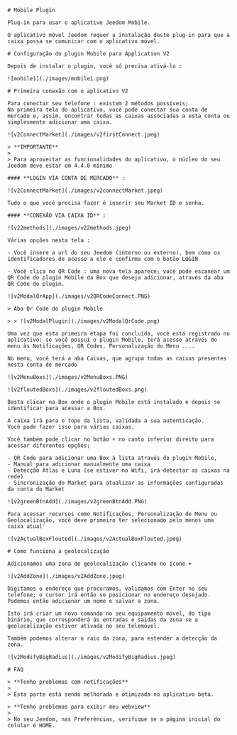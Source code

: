     # Mobile Plugin

    Plug-in para usar o aplicativo Jeedom Mobile.

    O aplicativo móvel Jeedom requer a instalação deste plug-in para que a caixa possa se comunicar com o aplicativo móvel.

    # Configuração do plugin Mobile para Application V2

    Depois de instalar o plugin, você só precisa ativá-lo :

    ![mobile1](./images/mobile1.png)

    # Primeira conexão com o aplicativo V2

    Para conectar seu telefone : existem 2 métodos possíveis;
    Na primeira tela do aplicativo, você pode conectar sua conta de mercado e, assim, encontrar todas as caixas associadas a esta conta ou simplesmente adicionar uma caixa.

    ![v2ConnectMarket](./images/v2firstConnect.jpeg)

    > **IMPORTANTE**
    >
    > Para aproveitar as funcionalidades do aplicativo, o núcleo do seu Jeedom deve estar em 4.4.0 mínimo

    #### **LOGIN VIA CONTA DE MERCADO** :

    ![v2ConnectMarket](./images/v2connectMarket.jpeg)

    Tudo o que você precisa fazer é inserir seu Market ID e senha.

    #### **CONEXÃO VIA CAIXA ID** :

    ![v22methods](./images/v22methods.jpeg)

    Várias opções nesta tela :

    - Você insere a url do seu Jeedom (interno ou externo), bem como os identificadores de acesso a ele e confirma com o botão LOGIN

    - Você clica no QR Code : uma nova tela aparece; você pode escanear um QR Code do plugin Mobile da Box que deseja adicionar, através da aba QR Code do plugin.

    ![v2ModalQrApp](./images/v2QRCodeConnect.PNG)

    > Aba Qr Code do plugin Mobile

    > > ![v2ModalPlugin](./images/v2ModalQrCode.png)

    Uma vez que esta primeira etapa foi concluída, você está registrado no aplicativo: se você possui o plugin Mobile, terá acesso através do menu às Notificações, QR Codes, Personalização do Menu ....

    No menu, você terá a aba Caixas, que agrupa todas as caixas presentes nesta conta de mercado

    ![v2MenuBoxs](./images/v2MenuBoxs.PNG)

    ![v2floutedBoxs](./images/v2floutedBoxs.png)

    Basta clicar na Box onde o plugin Mobile está instalado e depois se identificar para acessar a Box.

    A caixa irá para o topo da lista, validada a sua autenticação.
    Você pode fazer isso para várias caixas.

    Você também pode clicar no botão + no canto inferior direito para acessar diferentes opções;

    - QR Code para adicionar uma Box à lista através do plugin Mobile,
    - Manual para adicionar manualmente uma caixa
    - Detecção Atlas e Luna (se estiver no Wifi, irá detectar as caixas na rede)
    - Sincronização do Market para atualizar as informações configuradas da conta do Market

    ![v2greenBtnAdd](./images/v2greenBtnAdd.PNG)

    Para acessar recursos como Notificações, Personalização de Menu ou Geolocalização, você deve primeiro ter selecionado pelo menos uma caixa atual'

    ![v2ActualBoxFlouted](./images/v2ActualBoxFlouted.jpeg)

    # Como funciona a geolocalização

    Adicionamos uma zona de geolocalização clicando no ícone +

    ![v2AddZone](./images/v2AddZone.jpeg)

    Digitamos o endereço que procuramos, validamos com Enter no seu telefone; o cursor irá então se posicionar no endereço desejado.
    Podemos então adicionar um nome e salvar a zona.

    Isto irá criar um novo comando no seu equipamento móvel, do tipo binário, que corresponderá às entradas e saídas da zona se a geolocalização estiver ativada no seu telemóvel.

    Também podemos alterar o raio da zona, para estender a detecção da zona.

    ![v2ModifyBigRadius](./images/v2ModifyBigRadius.jpeg)

    # FAQ

    > **Tenho problemas com notificações**
    >
    > Esta parte está sendo melhorada e otimizada no aplicativo beta.

    > **Tenho problemas para exibir meu webview**
    >
    > No seu Jeedom, nas Preferências, verifique se a página inicial do celular é HOME.
